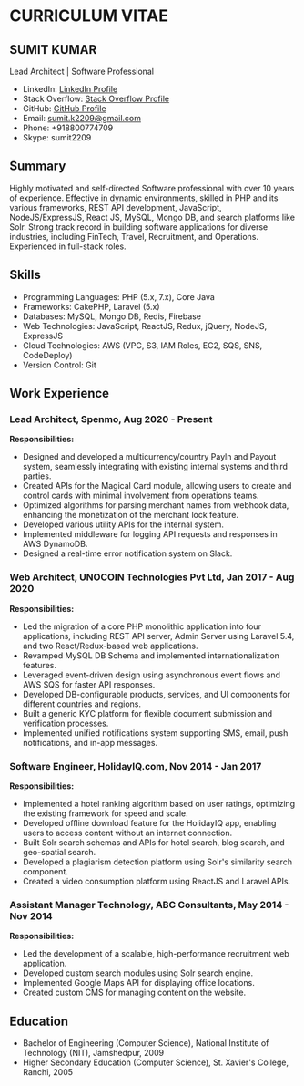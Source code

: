 # CURRICULUM VITAE

## SUMIT KUMAR
Lead Architect | Software Professional

- LinkedIn: [LinkedIn Profile](https://www.linkedin.com/in/sumit22/)
- Stack Overflow: [Stack Overflow Profile](https://stackoverflow.com/users/842050/)
- GitHub: [GitHub Profile](https://github.com/sumit22)
- Email: sumit.k2209@gmail.com
- Phone: +918800774709
- Skype: sumit2209

## Summary

Highly motivated and self-directed Software professional with over 10 years of experience. Effective in dynamic environments, skilled in PHP and its various frameworks, REST API development, JavaScript, NodeJS/ExpressJS, React JS, MySQL, Mongo DB, and search platforms like Solr. Strong track record in building software applications for diverse industries, including FinTech, Travel, Recruitment, and Operations. Experienced in full-stack roles.

## Skills

- Programming Languages: PHP (5.x, 7.x), Core Java
- Frameworks: CakePHP, Laravel (5.x)
- Databases: MySQL, Mongo DB, Redis, Firebase
- Web Technologies: JavaScript, ReactJS, Redux, jQuery, NodeJS, ExpressJS
- Cloud Technologies: AWS (VPC, S3, IAM Roles, EC2, SQS, SNS, CodeDeploy)
- Version Control: Git

## Work Experience

### Lead Architect, Spenmo, Aug 2020 - Present

**Responsibilities:**

- Designed and developed a multicurrency/country Payln and Payout system, seamlessly integrating with existing internal systems and third parties.
- Created APIs for the Magical Card module, allowing users to create and control cards with minimal involvement from operations teams.
- Optimized algorithms for parsing merchant names from webhook data, enhancing the monetization of the merchant lock feature.
- Developed various utility APIs for the internal system.
- Implemented middleware for logging API requests and responses in AWS DynamoDB.
- Designed a real-time error notification system on Slack.

### Web Architect, UNOCOIN Technologies Pvt Ltd, Jan 2017 - Aug 2020

**Responsibilities:**

- Led the migration of a core PHP monolithic application into four applications, including REST API server, Admin Server using Laravel 5.4, and two React/Redux-based web applications.
- Revamped MySQL DB Schema and implemented internationalization features.
- Leveraged event-driven design using asynchronous event flows and AWS SQS for faster API responses.
- Developed DB-configurable products, services, and UI components for different countries and regions.
- Built a generic KYC platform for flexible document submission and verification processes.
- Implemented unified notifications system supporting SMS, email, push notifications, and in-app messages.

### Software Engineer, HolidaylQ.com, Nov 2014 - Jan 2017

**Responsibilities:**

- Implemented a hotel ranking algorithm based on user ratings, optimizing the existing framework for speed and scale.
- Developed offline download feature for the HolidayIQ app, enabling users to access content without an internet connection.
- Built Solr search schemas and APIs for hotel search, blog search, and geo-spatial search.
- Developed a plagiarism detection platform using Solr's similarity search component.
- Created a video consumption platform using ReactJS and Laravel APIs.

### Assistant Manager Technology, ABC Consultants, May 2014 - Nov 2014

**Responsibilities:**

- Led the development of a scalable, high-performance recruitment web application.
- Developed custom search modules using Solr search engine.
- Implemented Google Maps API for displaying office locations.
- Created custom CMS for managing content on the website.

## Education

- Bachelor of Engineering (Computer Science), National Institute of Technology (NIT), Jamshedpur, 2009
- Higher Secondary Education (Computer Science), St. Xavier's College, Ranchi, 2005
